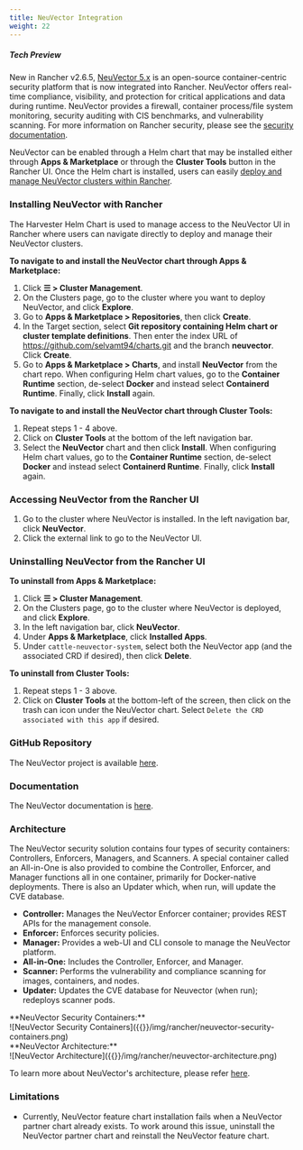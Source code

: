 ```yaml
---
title: NeuVector Integration
weight: 22
---
```


##### _Tech Preview_

New in Rancher v2.6.5, [NeuVector 5.x](https://open-docs.neuvector.com/) is an open-source container-centric security platform that is now integrated into Rancher. NeuVector offers real-time compliance, visibility, and protection for critical applications and data during runtime. NeuVector provides a firewall, container process/file system monitoring, security auditing with CIS benchmarks, and vulnerability scanning. For more information on Rancher security, please see the [security documentation]({{<baseurl>}}/rancher/v2.6/en/security/).

NeuVector can be enabled through a Helm chart that may be installed either through **Apps & Marketplace** or through the **Cluster Tools** button in the Rancher UI. Once the Helm chart is installed, users can easily [deploy and manage NeuVector clusters within Rancher](https://open-docs.neuvector.com/deploying/rancher#deploy-and-manage-neuvector-through-rancher-apps-marketplace).

### Installing NeuVector with Rancher

The Harvester Helm Chart is used to manage access to the NeuVector UI in Rancher where users can navigate directly to deploy and manage their NeuVector clusters. 

**To navigate to and install the NeuVector chart through Apps & Marketplace:**

1. Click **☰ > Cluster Management**.
1. On the Clusters page, go to the cluster where you want to deploy NeuVector, and click **Explore**.
1. Go to **Apps & Marketplace > Repositories**, then click **Create**.
1. In the Target section, select **Git repository containing Helm chart or cluster template definitions**. Then enter the index URL of https://github.com/selvamt94/charts.git and the branch **neuvector**. Click **Create**.
1. Go to **Apps & Marketplace > Charts**, and install **NeuVector** from the chart repo. When configuring Helm chart values, go to the **Container Runtime** section, de-select **Docker** and instead select **Containerd Runtime**. Finally, click **Install** again.

**To navigate to and install the NeuVector chart through Cluster Tools:**

1. Repeat steps 1 - 4 above.
1. Click on **Cluster Tools** at the bottom of the left navigation bar.
1. Select the **NeuVector** chart and then click **Install**. When configuring Helm chart values, go to the **Container Runtime** section, de-select **Docker** and instead select **Containerd Runtime**. Finally, click **Install** again.

### Accessing NeuVector from the Rancher UI

1. Go to the cluster where NeuVector is installed. In the left navigation bar, click **NeuVector**.
1. Click the external link to go to the NeuVector UI.

### Uninstalling NeuVector from the Rancher UI

**To uninstall from Apps & Marketplace:**

1. Click **☰ > Cluster Management**.
1. On the Clusters page, go to the cluster where NeuVector is deployed, and click **Explore**.
1. In the left navigation bar, click **NeuVector**.
1. Under **Apps & Marketplace**, click **Installed Apps**.
1. Under `cattle-neuvector-system`, select both the NeuVector app (and the associated CRD if desired), then click **Delete**.

**To uninstall from Cluster Tools:**

1. Repeat steps 1 - 3 above.
1. Click on **Cluster Tools** at the bottom-left of the screen, then click on the trash can icon under the NeuVector chart. Select `Delete the CRD associated with this app` if desired.

### GitHub Repository

The NeuVector project is available [here](https://github.com/neuvector/neuvector).

### Documentation

The NeuVector documentation is [here](https://open-docs.neuvector.com/).

### Architecture

The NeuVector security solution contains four types of security containers: Controllers, Enforcers, Managers, and Scanners. A special container called an All-in-One is also provided to combine the Controller, Enforcer, and Manager functions all in one container, primarily for Docker-native deployments. There is also an Updater which, when run, will update the CVE database.

- **Controller:** Manages the NeuVector Enforcer container; provides REST APIs for the management console.
- **Enforcer:** Enforces security policies.
- **Manager:** Provides a web-UI and CLI console to manage the NeuVector platform.
- **All-in-One:** Includes the Controller, Enforcer, and Manager.
- **Scanner:** Performs the vulnerability and compliance scanning for images, containers, and nodes.
- **Updater:** Updates the CVE database for Neuvector (when run); redeploys scanner pods.

<figcaption>**NeuVector Security Containers:**</figcaption>
![NeuVector Security Containers]({{<baseurl>}}/img/rancher/neuvector-security-containers.png)

<figcaption>**NeuVector Architecture:**</figcaption>
![NeuVector Architecture]({{<baseurl>}}/img/rancher/neuvector-architecture.png)

To learn more about NeuVector's architecture, please refer [here](https://open-docs.neuvector.com/basics/overview#architecture).

### Limitations

* Currently, NeuVector feature chart installation fails when a NeuVector partner chart already exists. To work around this issue, uninstall the NeuVector partner chart and reinstall the NeuVector feature chart. 